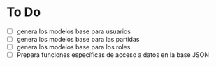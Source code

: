 # To Do

- [ ] genera los modelos base para usuarios
- [ ] genera los modelos base para las partidas
- [ ] genera los modelos base para los roles
- [ ] Prepara funciones específicas de acceso a datos en la base JSON
